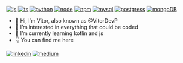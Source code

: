 [![js](https://img.shields.io/badge/JavaScript-F7DF1E?style=for-the-badge&logo=javascript&logoColor=black)]()
[![ts](https://img.shields.io/badge/TypeScript-007ACC?style=for-the-badge&logo=typescript&logoColor=white)]()
[![python](	https://img.shields.io/badge/Python-14354C?style=for-the-badge&logo=python&logoColor=white)]()
[![node](https://img.shields.io/badge/Node.js-43853D?style=for-the-badge&logo=node.js&logoColor=white)]()
[![npm](https://img.shields.io/badge/npm-CB3837?style=for-the-badge&logo=npm&logoColor=white)]()
[![mysql](https://img.shields.io/badge/MySQL-00000F?style=for-the-badge&logo=mysql&logoColor=white)]()
[![postgress](https://img.shields.io/badge/PostgreSQL-316192?style=for-the-badge&logo=postgresql&logoColor=white)]()
[![mongoDB](https://img.shields.io/badge/MongoDB-4EA94B?style=for-the-badge&logo=mongodb&logoColor=white)]()
<!---[![kotlin](https://img.shields.io/badge/Kotlin-0095D5?&style=for-the-badge&logo=kotlin&logoColor=white)]()--->

- 👋 Hi, I’m Vitor, also known as @VitorDevP
- 👀 I’m interested in everything that could be coded
- 🌱 I’m currently learning kotlin and js
- :point_down: You can find me here

[![linkedin](https://img.shields.io/badge/LinkedIn-0077B5?style=for-the-badge&logo=linkedin&logoColor=white)](https://www.linkedin.com/in/vitor-henrique-dev/)
[![medium](https://img.shields.io/badge/Medium-12100E?style=for-the-badge&logo=medium&logoColor=white)](https://vrodrigueskode.medium.com/)


<!---
VitorDevP/VitorDevP is a ✨ special ✨ repository because its `README.md` (this file) appears on your GitHub profile.
You can click the Preview link to take a look at your changes.
- 📫 How to reach me - send a request on github
--->
